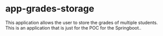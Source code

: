 # app-grades-storage
This application allows the user to store the grades of  multiple students. This is an application that is just for the POC for the Springboot.. 

